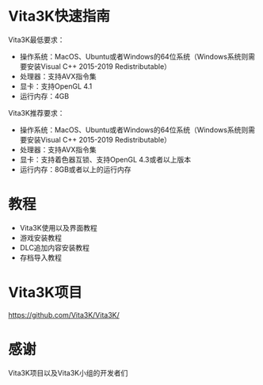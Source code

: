 # Vita3K快速指南
Vita3K最低要求： 
- 操作系统：MacOS、Ubuntu或者Windows的64位系统（Windows系统则需要安装Visual C++ 2015-2019 Redistributable）
- 处理器：支持AVX指令集
- 显卡：支持OpenGL 4.1
- 运行内存：4GB

Vita3K推荐要求： 
- 操作系统：MacOS、Ubuntu或者Windows的64位系统（Windows系统则需要安装Visual C++ 2015-2019 Redistributable）
- 处理器：支持AVX指令集
- 显卡：支持着色器互锁、支持OpenGL 4.3或者以上版本
- 运行内存：8GB或者以上的运行内存

# 教程
- Vita3K使用以及界面教程
- 游戏安装教程
- DLC追加内容安装教程
- 存档导入教程

# Vita3K项目
https://github.com/Vita3K/Vita3K/

# 感谢
Vita3K项目以及Vita3K小组的开发者们
